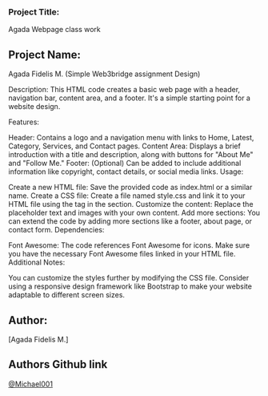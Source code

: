  ### Project Title:
 Agada Webpage class work

## Project Name: 
Agada Fidelis M. (Simple Web3bridge assignment Design)

Description:
This HTML code creates a basic web page with a header, navigation bar, content area, and a footer. It's a simple starting point for a website design.

Features:

Header: Contains a logo and a navigation menu with links to Home, Latest, Category, Services, and Contact pages.
Content Area: Displays a brief introduction with a title and description, along with buttons for "About Me" and "Follow Me."
Footer: (Optional) Can be added to include additional information like copyright, contact details, or social media links.
Usage:

Create a new HTML file: Save the provided code as index.html or a similar name.
Create a CSS file: Create a file named style.css and link it to your HTML file using the <link> tag in the <head> section.
Customize the content: Replace the placeholder text and images with your own content.
Add more sections: You can extend the code by adding more sections like a footer, about page, or contact form.
Dependencies:

Font Awesome: The code references Font Awesome for icons. Make sure you have the necessary Font Awesome files linked in your HTML file.
Additional Notes:

You can customize the styles further by modifying the CSS file.
Consider using a responsive design framework like Bootstrap to make your website adaptable to different screen sizes.

## Author:
[Agada Fidelis M.]




## Authors Github link

  [@Michael001](https://www.github.com/Michaelfidelis001)

